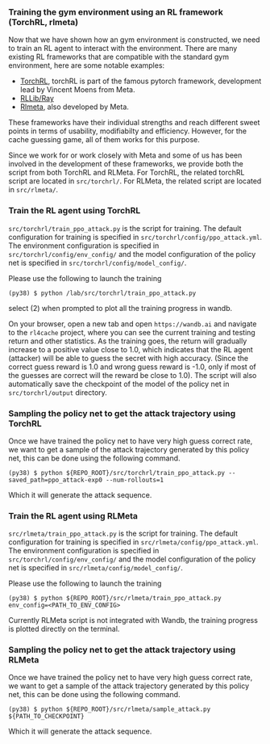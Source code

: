### Training the gym environment using an RL framework (TorchRL, rlmeta)

Now that we have shown how an gym environment is constructed, we need to train an RL agent to interact with the environment. There are many existing RL frameworks that are compatible with the standard gym environment, here are some notable examples:

* [TorchRL](https://pytorch.org/rl/), torchRL is part of the famous pytorch framework, development lead by Vincent Moens from Meta.
* [RLLib/Ray](https://docs.ray.io/en/latest/rllib/index.html)
* [Rlmeta](https://github.com/facebookresearch/rlmeta), also developed by Meta.

These frameworks have their individual strengths and reach different sweet points in terms of usability, modifiabilty and efficiency. However, for the cache guessing game, all of them works for this purpose.

Since we work for or work closely with Meta and some of us has been involved in the development of these frameworks, we provide both the script from both TorchRL and RLMeta. For TorchRL, the related torchRL script are located in ```src/torchrl/```. For RLMeta, the related script are located in ```src/rlmeta/```. 

### Train the RL agent using TorchRL

```src/torchrl/train_ppo_attack.py``` is the script for training. The default configuration for training is specified in ```src/torchrl/config/ppo_attack.yml```. The environment configuration is specified in ```src/torchrl/config/env_config/``` and the model configuration of the policy net is specified in 
```src/torchrl/config/model_config/```.

Please use the following to launch the training

```
(py38) $ python /lab/src/torchrl/train_ppo_attack.py
```

select (2) when prompted to plot all the training progress in wandb. 

On your browser, open a new tab and open ```https://wandb.ai``` and navigate to the ```rl4cache``` project, where you can see the current training and testing return and other statistics. As the training goes, the return will gradually increase to a positive value close to 1.0, which indicates that the RL agent (attacker) will be able to guess the secret with high accuracy. (Since the correct guess reward is 1.0 and wrong guess reward is -1.0, only if most of the guesses are correct will the reward be close to 1.0). The script will also automatically save the checkpoint of the model of the policy net in ```src/torchrl/output``` directory.

### Sampling the policy net to get the attack trajectory using TorchRL

Once we have trained the policy net to have very high guess correct rate, we want to get a sample of the attack trajectory generated by this policy net, this can be done using the following command.

```
(py38) $ python ${REPO_ROOT}/src/torchrl/train_ppo_attack.py --saved_path=ppo_attack-exp0 --num-rollouts=1
```
Which it will generate the attack sequence.

### Train the RL agent using RLMeta

```src/rlmeta/train_ppo_attack.py``` is the script for training. The default configuration for training is specified in ```src/rlmeta/config/ppo_attack.yml```. The environment configuration is specified in ```src/torchrl/config/env_config/``` and the model configuration of the policy net is specified in 
```src/rlmeta/config/model_config/```.

Please use the following to launch the training

```
(py38) $ python ${REPO_ROOT}/src/rlmeta/train_ppo_attack.py env_config=<PATH_TO_ENV_CONFIG>
```

Currently RLMeta script is not integrated with Wandb, the training progress is plotted directly on the terminal.

### Sampling the policy net to get the attack trajectory using RLMeta

Once we have trained the policy net to have very high guess correct rate, we want to get a sample of the attack trajectory generated by this policy net, this can be done using the following command.

```
(py38) $ python ${REPO_ROOT}/src/rlmeta/sample_attack.py ${PATH_TO_CHECKPOINT}
```
Which it will generate the attack sequence.








